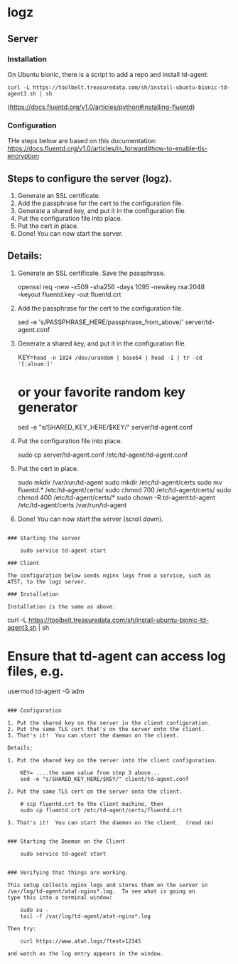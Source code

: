 # logz

## Server

### Installation

On Ubuntu bionic, there is a script to add a repo and install td-agent:

```
curl -L https://toolbelt.treasuredata.com/sh/install-ubuntu-bionic-td-agent3.sh | sh
```

(<https://docs.fluentd.org/v1.0/articles/python#installing-fluentd>)

### Configuration

THe steps below are based on this documentation: https://docs.fluentd.org/v1.0/articles/in_forward#how-to-enable-tls-encryption

## Steps to configure the server (logz).

1. Generate an SSL certificate.
2. Add the passphrase for the cert to the configuration file.
3. Generate a shared key, and put it in the configuration file.
4. Put the configuration file into place.
5. Put the cert in place.
6. Done!  You can now start the server.

## Details:

1. Generate an SSL certificate.  Save the passphrase.

    openssl req -new -x509 -sha256 -days 1095 -newkey rsa:2048 \
                -keyout fluentd.key -out fluentd.crt

2. Add the passphrase for the cert to the configuration file.

    sed -e 's/PASSPHRASE_HERE/passphrase_from_above/' server/td-agent.conf

3. Generate a shared key, and put it in the configuration file.

    KEY=`head -n 1024 /dev/urandom | base64 | head -1 | tr -cd '[:alnum:]'`
    # or your favorite random key generator
    sed -e "s/SHARED_KEY_HERE/$KEY/" server/td-agent.conf

4. Put the configuration file into place.

    sudo cp server/td-agent.conf /etc/td-agent/td-agent.conf

5. Put the cert in place.

    sudo mkdir /var/run/td-agent
    sudo mkdir /etc/td-agent/certs
    sudo mv fluentd.* /etc/td-agent/certs/
    sudo chmod 700 /etc/td-agent/certs/
    sudo chmod 400 /etc/td-agent/certs/*
    sudo chown -R td-agent:td-agent /etc/td-agent/certs /var/run/td-agent

6. Done!  You can now start the server (scroll down).

```

### Starting the server

    sudo service td-agent start

### Client

The configuration below sends nginx logs from a service, such as
ATST, to the logz server.

### Installation

Installation is the same as above:
```
curl -L https://toolbelt.treasuredata.com/sh/install-ubuntu-bionic-td-agent3.sh | sh
# Ensure that td-agent can access log files, e.g.
usermod td-agent -G adm
```

### Configuration

1. Put the shared key on the server in the client configuration.
2. Put the same TLS cert that's on the server onto the client.
3. That's it!  You can start the daemon on the client.

Details:

1. Put the shared key on the server into the client configuration.

    KEY= ....the same value from step 3 above...
    sed -e "s/SHARED_KEY_HERE/$KEY/" client/td-agent.conf

2. Put the same TLS cert on the server onto the client.

    # scp fluentd.crt to the client machine, then
    sudo cp fluentd.crt /etc/td-agent/certs/fluentd.crt

3. That's it!  You can start the daemon on the client.  (read on)


### Starting the Daemon on the Client

    sudo service td-agent start


### Verifying that things are working.

This setup collects nginx logs and stores them on the server in
/var/log/td-agent/atat-nginx*.log.  To see what is going on
type this into a terminal window:

    sudo su -
    tail -f /var/log/td-agent/atat-nginx*.log

Then try:

    curl https://www.atat.logs/?test=12345

and watch as the log entry appears in the window.
